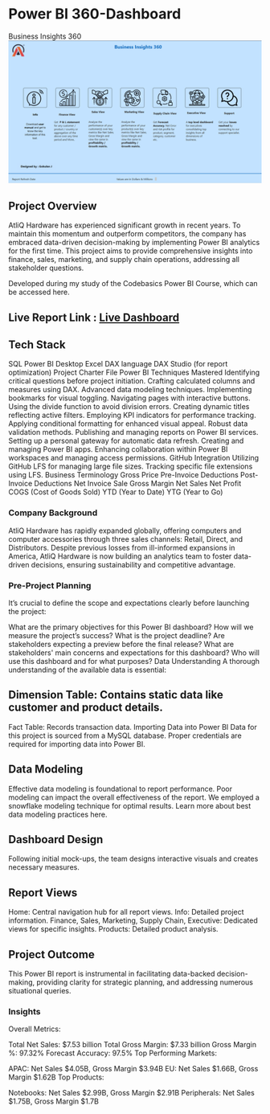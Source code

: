# Power BI 360-Dashboard
Business Insights 360
![Project holder](https://github.com/Gokul1998-svg/Power-BI--360-Dashboard/blob/main/Screenshot%202025-03-25%20190823.png)
## Project Overview
AtliQ Hardware has experienced significant growth in recent years. To maintain this momentum and outperform competitors, the company has embraced data-driven decision-making by implementing Power BI analytics for the first time. This project aims to provide comprehensive insights into finance, sales, marketing, and supply chain operations, addressing all stakeholder questions.

Developed during my study of the Codebasics Power BI Course, which can be accessed here.

## Live Report Link :  [Live Dashboard](https://app.powerbi.com/view?r=eyJrIjoiYTQyZGIzYzEtZjAwMC00ZTRiLWIzMjktOGViZWE0OGYxNTQwIiwidCI6IjRjN2E1ZmUwLTg2NDgtNDY2MS04MjYwLWJmYTVlOTE0YjRjMCJ9)

## Tech Stack
SQL
Power BI Desktop
Excel
DAX language
DAX Studio (for report optimization)
Project Charter File
Power BI Techniques Mastered
Identifying critical questions before project initiation.
Crafting calculated columns and measures using DAX.
Advanced data modeling techniques.
Implementing bookmarks for visual toggling.
Navigating pages with interactive buttons.
Using the divide function to avoid division errors.
Creating dynamic titles reflecting active filters.
Employing KPI indicators for performance tracking.
Applying conditional formatting for enhanced visual appeal.
Robust data validation methods.
Publishing and managing reports on Power BI services.
Setting up a personal gateway for automatic data refresh.
Creating and managing Power BI apps.
Enhancing collaboration within Power BI workspaces and managing access permissions.
GitHub Integration
Utilizing GitHub LFS for managing large file sizes.
Tracking specific file extensions using LFS.
Business Terminology
Gross Price
Pre-Invoice Deductions
Post-Invoice Deductions
Net Invoice Sale
Gross Margin
Net Sales
Net Profit
COGS (Cost of Goods Sold)
YTD (Year to Date)
YTG (Year to Go)
### Company Background
AtliQ Hardware has rapidly expanded globally, offering computers and computer accessories through three sales channels: Retail, Direct, and Distributors. Despite previous losses from ill-informed expansions in America, AtliQ Hardware is now building an analytics team to foster data-driven decisions, ensuring sustainability and competitive advantage.

### Pre-Project Planning
It’s crucial to define the scope and expectations clearly before launching the project:

What are the primary objectives for this Power BI dashboard?
How will we measure the project’s success?
What is the project deadline?
Are stakeholders expecting a preview before the final release?
What are stakeholders' main concerns and expectations for this dashboard?
Who will use this dashboard and for what purposes?
Data Understanding
A thorough understanding of the available data is essential:

## Dimension Table: Contains static data like customer and product details.
Fact Table: Records transaction data.
Importing Data into Power BI
Data for this project is sourced from a MySQL database. Proper credentials are required for importing data into Power BI.

## Data Modeling
Effective data modeling is foundational to report performance. Poor modeling can impact the overall effectiveness of the report. We employed a snowflake modeling technique for optimal results. Learn more about best data modeling practices here.

## Dashboard Design
Following initial mock-ups, the team designs interactive visuals and creates necessary measures.

## Report Views
Home: Central navigation hub for all report views.
Info: Detailed project information.
Finance, Sales, Marketing, Supply Chain, Executive: Dedicated views for specific insights.
Products: Detailed product analysis.
## Project Outcome
This Power BI report is instrumental in facilitating data-backed decision-making, providing clarity for strategic planning, and addressing numerous situational queries.
### Insights
Overall Metrics:

Total Net Sales: $7.53 billion
Total Gross Margin: $7.33 billion
Gross Margin %: 97.32%
Forecast Accuracy: 97.5%
Top Performing Markets:

APAC: Net Sales $4.05B, Gross Margin $3.94B
EU: Net Sales $1.66B, Gross Margin $1.62B
Top Products:

Notebooks: Net Sales $2.99B, Gross Margin $2.91B
Peripherals: Net Sales $1.75B, Gross Margin $1.7B

